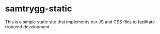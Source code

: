 # samtrygg-static
This is a simple static site that implements our JS and CSS files to facilitate frontend development.
